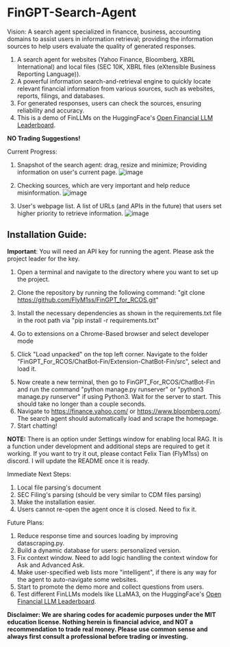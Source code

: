 # FinGPT-Search-Agent


Vision: A search agent specialized in financce, business, accounting domains to assist users in information retrieval; providing the information sources to help users evaluate the quality of generated responses.


1. A search agent for websites (Yahoo Finance, Bloomberg, XBRL International) and local files (SEC 10K, XBRL files (eXtensible Business Reporting Language)).
2. A powerful information search-and-retrieval engine to quickly locate relevant financial information from various sources, such as websites, reports, filings, and databases.
3. For generated responses, users can check the sources, ensuring reliability and accuracy.
4. This is a demo of FinLLMs on the HuggingFace's [Open Financial LLM Leaderboard](https://huggingface.co/spaces/TheFinAI/Open-Financial-LLM-Leaderboard).


**NO Trading Suggestions!**


Current Progress:


1. Snapshot of the search agent: drag, resize and minimize; Providing information on user's current page.
   ![image](https://github.com/YangletLiu/FinLLM-Search-Agent/blob/main/figures/snapshot.png)


2. Checking sources, which are very important and help reduce misinformation.
   ![image](https://github.com/YangletLiu/FinGPT-Search-Agent/blob/main/figures/sources.png)


3. User's webpage list. A list of URLs (and APIs in the future) that users set higher priority to retrieve information.
   ![image](https://github.com/YangletLiu/FinGPT-Search-Agent/blob/main/figures/user_preferred.png)




## Installation Guide:
**Important**: You will need an API key for running the agent. Please ask the project leader for the key.
1. Open a terminal and navigate to the directory where you want to set up the project.
2. Clone the repository by running the following command: "git clone https://github.com/FlyM1ss/FinGPT_for_RCOS.git"


2. Install the necessary dependencies as shown in the requirements.txt file in the root path via "pip install -r requirements.txt"
3. Go to extensions on a Chrome-Based browser and select developer mode
4. Click "Load unpacked" on the top left corner. Navigate to the folder "FinGPT_For_RCOS/ChatBot-Fin/Extension-ChatBot-Fin/src", select and load it.


[//]: # (5. Go to https://huggingface.co/google/gemma-2-2b-it/tree/main, then follow these steps:)

[//]: # (  - Go to the more options botton &#40;button w/ the 3 dots&#41; and click "Clone repository". It will run you through how to  clone the repository:)

[//]: # (     - Make sure you have git-lfs installed &#40;https://git-lfs.com&#41;: Run "git lfs install")

[//]: # (     - When prompted for a password, use an access token with write permissions. Generate one from your settings: https://huggingface.co/settings/tokens)

[//]: # (     - Now go to your terminal and navigate to "FinGPT_For_RCOS/ChatBot-Fin/chat_server/datascraper" and run "git clone https://huggingface.co/google/gemma-2-2b-it")

[//]: # (     - &#40;Optional&#41; If you want to clone without large files - just their pointers: "GIT_LFS_SKIP_SMUDGE=1 git clone https://huggingface.co/google/gemma-2-2b-it")

[//]: # (     - Now that we have done that, we should now have "gemma-2-2b-it" in our "FinGPT_For_RCOS/ChatBot-Fin/chat_server/datascraper")



5. Now create a new terminal, then go to FinGPT_For_RCOS/ChatBot-Fin and run the command "python manage.py runserver" or "python3 manage.py runserver" if using Python3. Wait for the server to start. This should take no longer than a couple seconds.
6. Navigate to https://finance.yahoo.com/ or https://www.bloomberg.com/. The search agent should automatically load and scrape the homepage.
7. Start chatting!

**NOTE:** There is an option under Settings window for enabling local RAG. It is a function under development and additional steps
are required to get it working. If you want to try it out, please contact Felix Tian (FlyM1ss) on discord.
I will update the README once it is ready.

Immediate Next Steps:
1. Local file parsing's document
2. SEC Filing's parsing (should be very similar to CDM files parsing)
3. Make the installation easier.
4. Users cannot re-open the agent once it is closed. Need to fix it.




Future Plans:
1. Reduce response time and sources loading by improving datascraping.py.
2. Build a dynamic database for users: personalized version.
3. Fix context window. Need to add logic handling the context window for Ask and Advanced Ask.
4. Make user-specified web lists more "intelligent", if there is any way for the agent to auto-navigate some websites.
5. Start to promote the demo more and collect questions from users.
6. Test different FinLLMs models like LLaMA3, on the HuggingFace's [Open Financial LLM Leaderboard](https://huggingface.co/spaces/TheFinAI/Open-Financial-LLM-Leaderboard).




**Disclaimer: We are sharing codes for academic purposes under the MIT education license. Nothing herein is financial advice, and NOT a recommendation to trade real money. Please use common sense and always first consult a professional before trading or investing.**



